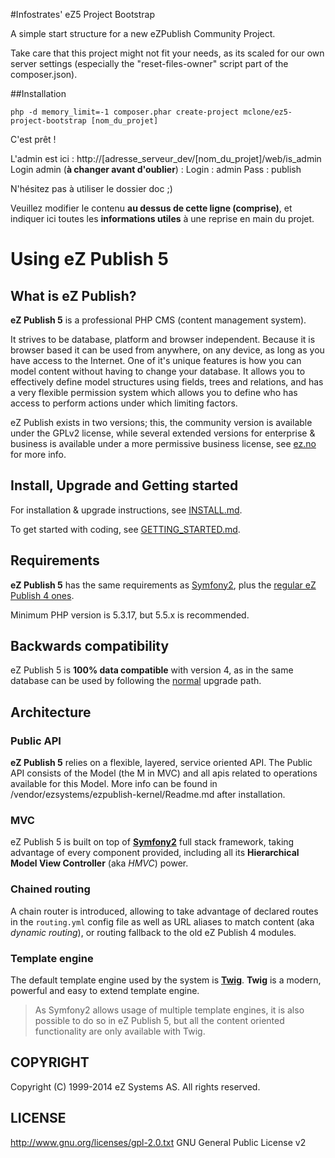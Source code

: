 #Infostrates' eZ5 Project Bootstrap

A simple start structure for a new eZPublish Community Project.

Take care that this project might not fit your needs, as its scaled for our own server settings (especially the "reset-files-owner" script part of the composer.json).

##Installation 
```
php -d memory_limit=-1 composer.phar create-project mclone/ez5-project-bootstrap [nom_du_projet]
```

C'est prêt !

L'admin est ici :
http://[adresse_serveur_dev/[nom_du_projet]/web/is_admin
Login admin (**à changer avant d'oublier**) :
Login : admin
Pass : publish

N'hésitez pas à utiliser le dossier doc ;)

Veuillez modifier le contenu **au dessus de cette ligne (comprise)**, et indiquer ici toutes les **informations utiles** à une reprise en main du projet.

# Using eZ Publish 5

## What is eZ Publish?
**eZ Publish 5** is a professional PHP CMS (content management system).

It strives to be database, platform and browser independent. Because it is
browser based it can be used from anywhere, on any device, as long as you have
access to the Internet. One of it's unique features is how you can model
content without having to change your database. It allows you to effectively
define model structures using fields, trees and relations, and has a very
flexible permission system which allows you to define who has access to
perform actions under which limiting factors.

eZ Publish exists in two versions; this, the community version is available under
the GPLv2 license, while several extended versions for enterprise & business is available
under a more permissive business license, see [ez.no](http://ez.no/) for more info.

## Install, Upgrade and Getting started
For installation & upgrade instructions, see [INSTALL.md](https://github.com/ezsystems/ezpublish-community/blob/master/INSTALL.md).

To get started with coding, see [GETTING_STARTED.md](https://github.com/ezsystems/ezpublish-community/blob/master/GETTING_STARTED.md).

## Requirements
**eZ Publish 5** has the same requirements as [Symfony2](http://symfony.com/doc/master/reference/requirements.html),
plus the [regular eZ Publish 4 ones](http://doc.ez.no/eZ-Publish/Technical-manual/4.x/Installation/Normal-installation/Requirements-for-doing-a-normal-installation).

Minimum PHP version is 5.3.17, but 5.5.x is recommended.

## Backwards compatibility
eZ Publish 5 is **100% data compatible** with version 4, as in the same
database can be used by following the [normal](http://doc.ez.no/eZ-Publish/Upgrading) upgrade path.

## Architecture

### Public API
**eZ Publish 5** relies on a flexible, layered, service oriented API.
The Public API consists of the Model (the M in MVC) and all
apis related to operations available for this Model. More info can be found
in /vendor/ezsystems/ezpublish-kernel/Readme.md after installation.

### MVC
eZ Publish 5 is built on top of **[Symfony2](http://symfony.com)** full stack framework, taking advantage of
every component provided, including all its **Hierarchical Model View Controller** (aka *HMVC*) power.

### Chained routing
A chain router is introduced, allowing to take advantage of declared routes in the `routing.yml` config file as well as
URL aliases to match content (aka *dynamic routing*), or routing fallback to the old eZ Publish 4 modules.

### Template engine
The default template engine used by the system is **[Twig](http://twig.sensiolabs.org/)**.
**Twig** is a modern, powerful and easy to extend template engine.

> As Symfony2 allows usage of multiple template engines, it is also possible to do so in eZ Publish 5, but all the
> content oriented functionality are only available with Twig.


## COPYRIGHT
Copyright (C) 1999-2014 eZ Systems AS. All rights reserved.

## LICENSE
http://www.gnu.org/licenses/gpl-2.0.txt GNU General Public License v2
